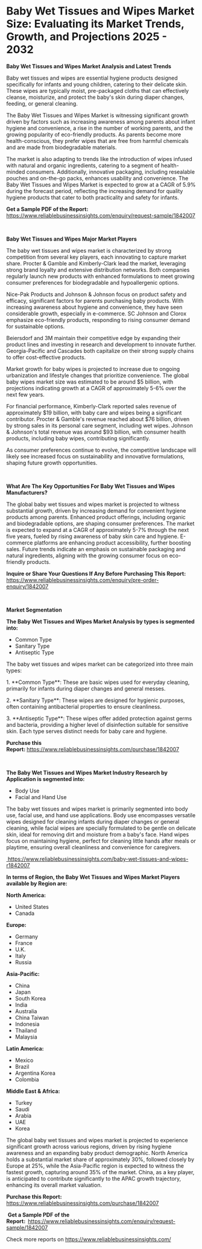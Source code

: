 <p><h1>Baby Wet Tissues and Wipes Market Size: Evaluating its Market Trends, Growth, and Projections 2025 - 2032</h1></p><p><strong>Baby Wet Tissues and Wipes Market Analysis and Latest Trends</strong></p>
<p><p>Baby wet tissues and wipes are essential hygiene products designed specifically for infants and young children, catering to their delicate skin. These wipes are typically moist, pre-packaged cloths that can effectively cleanse, moisturize, and protect the baby's skin during diaper changes, feeding, or general cleaning. </p><p>The Baby Wet Tissues and Wipes Market is witnessing significant growth driven by factors such as increasing awareness among parents about infant hygiene and convenience, a rise in the number of working parents, and the growing popularity of eco-friendly products. As parents become more health-conscious, they prefer wipes that are free from harmful chemicals and are made from biodegradable materials.</p><p>The market is also adapting to trends like the introduction of wipes infused with natural and organic ingredients, catering to a segment of health-minded consumers. Additionally, innovative packaging, including resealable pouches and on-the-go packs, enhances usability and convenience. The Baby Wet Tissues and Wipes Market is expected to grow at a CAGR of 5.9% during the forecast period, reflecting the increasing demand for quality hygiene products that cater to both practicality and safety for infants.</p></p>
<p><strong>Get a Sample PDF of the Report:&nbsp;</strong> <a href="https://www.reliablebusinessinsights.com/enquiry/request-sample/1842007?utm_campaign=3499&utm_medium=2&utm_source=Github&utm_content=ia&utm_term=26032025&utm_id=baby-wet-tissues-and-wipes">https://www.reliablebusinessinsights.com/enquiry/request-sample/1842007</a></p>
<p>&nbsp;</p>
<p><strong>Baby Wet Tissues and Wipes Major Market Players</strong></p>
<p><p>The baby wet tissues and wipes market is characterized by strong competition from several key players, each innovating to capture market share. Procter & Gamble and Kimberly-Clark lead the market, leveraging strong brand loyalty and extensive distribution networks. Both companies regularly launch new products with enhanced formulations to meet growing consumer preferences for biodegradable and hypoallergenic options.</p><p>Nice-Pak Products and Johnson & Johnson focus on product safety and efficacy, significant factors for parents purchasing baby products. With increasing awareness about hygiene and convenience, they have seen considerable growth, especially in e-commerce. SC Johnson and Clorox emphasize eco-friendly products, responding to rising consumer demand for sustainable options. </p><p>Beiersdorf and 3M maintain their competitive edge by expanding their product lines and investing in research and development to innovate further. Georgia-Pacific and Cascades both capitalize on their strong supply chains to offer cost-effective products.</p><p>Market growth for baby wipes is projected to increase due to ongoing urbanization and lifestyle changes that prioritize convenience. The global baby wipes market size was estimated to be around $5 billion, with projections indicating growth at a CAGR of approximately 5-6% over the next few years.</p><p>For financial performance, Kimberly-Clark reported sales revenue of approximately $19 billion, with baby care and wipes being a significant contributor. Procter & Gamble's revenue reached about $76 billion, driven by strong sales in its personal care segment, including wet wipes. Johnson & Johnson's total revenue was around $93 billion, with consumer health products, including baby wipes, contributing significantly. </p><p>As consumer preferences continue to evolve, the competitive landscape will likely see increased focus on sustainability and innovative formulations, shaping future growth opportunities.</p></p>
<p>&nbsp;</p>
<p><strong>What Are The Key Opportunities For Baby Wet Tissues and Wipes Manufacturers?</strong></p>
<p><p>The global baby wet tissues and wipes market is projected to witness substantial growth, driven by increasing demand for convenient hygiene products among parents. Enhanced product offerings, including organic and biodegradable options, are shaping consumer preferences. The market is expected to expand at a CAGR of approximately 5-7% through the next five years, fueled by rising awareness of baby skin care and hygiene. E-commerce platforms are enhancing product accessibility, further boosting sales. Future trends indicate an emphasis on sustainable packaging and natural ingredients, aligning with the growing consumer focus on eco-friendly products.</p></p>
<p><strong>Inquire or Share Your Questions If Any Before Purchasing This Report:</strong> <a href="https://www.reliablebusinessinsights.com/enquiry/pre-order-enquiry/1842007?utm_campaign=3499&utm_medium=2&utm_source=Github&utm_content=ia&utm_term=26032025&utm_id=baby-wet-tissues-and-wipes">https://www.reliablebusinessinsights.com/enquiry/pre-order-enquiry/1842007</a></p>
<p>&nbsp;</p>
<p><strong>Market Segmentation</strong></p>
<p><strong>The Baby Wet Tissues and Wipes Market Analysis by types is segmented into:</strong></p>
<p><ul><li>Common Type</li><li>Sanitary Type</li><li>Antiseptic Type</li></ul></p>
<p><p>The baby wet tissues and wipes market can be categorized into three main types: </p><p>1. **Common Type**: These are basic wipes used for everyday cleaning, primarily for infants during diaper changes and general messes. </p><p>2. **Sanitary Type**: These wipes are designed for hygienic purposes, often containing antibacterial properties to ensure cleanliness. </p><p>3. **Antiseptic Type**: These wipes offer added protection against germs and bacteria, providing a higher level of disinfection suitable for sensitive skin. Each type serves distinct needs for baby care and hygiene.</p></p>
<p><strong>Purchase this Report:&nbsp;</strong><a href="https://www.reliablebusinessinsights.com/purchase/1842007?utm_campaign=3499&utm_medium=2&utm_source=Github&utm_content=ia&utm_term=26032025&utm_id=baby-wet-tissues-and-wipes">https://www.reliablebusinessinsights.com/purchase/1842007</a></p>
<p>&nbsp;</p>
<p><strong>The Baby Wet Tissues and Wipes Market Industry Research by Application is segmented into:</strong></p>
<p><ul><li>Body Use</li><li>Facial and Hand Use</li></ul></p>
<p><p>The baby wet tissues and wipes market is primarily segmented into body use, facial use, and hand use applications. Body use encompasses versatile wipes designed for cleaning infants during diaper changes or general cleaning, while facial wipes are specially formulated to be gentle on delicate skin, ideal for removing dirt and moisture from a baby's face. Hand wipes focus on maintaining hygiene, perfect for cleaning little hands after meals or playtime, ensuring overall cleanliness and convenience for caregivers.</p></p>
<p><a href="https://www.reliablebusinessinsights.com/baby-wet-tissues-and-wipes-r1842007?utm_campaign=3499&utm_medium=2&utm_source=Github&utm_content=ia&utm_term=26032025&utm_id=baby-wet-tissues-and-wipes">&nbsp;https://www.reliablebusinessinsights.com/baby-wet-tissues-and-wipes-r1842007</a></p>
<p><strong>In terms of Region, the Baby Wet Tissues and Wipes Market Players available by Region are:</strong></p>
<p>
    <p> <strong> North America: </strong>
        <ul>
            <li>United States</li>
            <li>Canada</li>
        </ul>
        </p> 
    <p> <strong> Europe: </strong>
        <ul>
            <li>Germany</li>
            <li>France</li>
            <li>U.K.</li>
            <li>Italy</li>
            <li>Russia</li>
        </ul>
        </p> 
    <p> <strong> Asia-Pacific: </strong>
        <ul>
            <li>China</li>
            <li>Japan</li>
            <li>South Korea</li>
            <li>India</li>
            <li>Australia</li>
            <li>China Taiwan</li>
            <li>Indonesia</li>
            <li>Thailand</li>
            <li>Malaysia</li>
        </ul>
        </p> 
    <p> <strong> Latin America: </strong>
        <ul>
            <li>Mexico</li>
            <li>Brazil</li>
            <li>Argentina Korea</li>
            <li>Colombia</li>
        </ul>
        </p> 
    <p> <strong> Middle East & Africa: </strong>
        <ul>
            <li>Turkey</li>
            <li>Saudi</li>
            <li>Arabia</li>
            <li>UAE</li>
            <li>Korea</li>
        </ul>
    </p>
    </p>
<p><p>The global baby wet tissues and wipes market is projected to experience significant growth across various regions, driven by rising hygiene awareness and an expanding baby product demographic. North America holds a substantial market share of approximately 30%, followed closely by Europe at 25%, while the Asia-Pacific region is expected to witness the fastest growth, capturing around 35% of the market. China, as a key player, is anticipated to contribute significantly to the APAC growth trajectory, enhancing its overall market valuation.</p></p>
<p><strong>Purchase this Report: </strong><a href="https://www.reliablebusinessinsights.com/purchase/1842007?utm_campaign=3499&utm_medium=2&utm_source=Github&utm_content=ia&utm_term=26032025&utm_id=baby-wet-tissues-and-wipes">https://www.reliablebusinessinsights.com/purchase/1842007</a></p>
<p>&nbsp;<strong>Get a Sample PDF of the Report:&nbsp;&nbsp;</strong><a href="https://www.reliablebusinessinsights.com/enquiry/request-sample/1842007?utm_campaign=3499&utm_medium=2&utm_source=Github&utm_content=ia&utm_term=26032025&utm_id=baby-wet-tissues-and-wipes">https://www.reliablebusinessinsights.com/enquiry/request-sample/1842007</a></p>
<p><strong></strong></p>
<p>Check more reports on <a href="https://www.reliablebusinessinsights.com/?utm_campaign=3499&utm_medium=2&utm_source=Github&utm_content=ia&utm_term=26032025&utm_id=baby-wet-tissues-and-wipes">https://www.reliablebusinessinsights.com/</a></p>